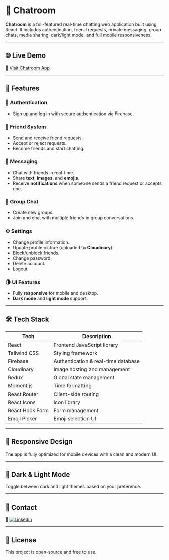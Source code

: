 # 💬 Chatroom

**Chatroom** is a full-featured real-time chatting web application built using React. It includes authentication, friend requests, private messaging, group chats, media sharing, dark/light mode, and full mobile responsiveness.

---

## 🌐 Live Demo

🔗 [Visit Chatroom App](https://chat-room-alpha-seven.vercel.app/)

---

## 🚀 Features

### 👤 Authentication
- Sign up and log in with secure authentication via Firebase.

### 🤝 Friend System
- Send and receive friend requests.
- Accept or reject requests.
- Become friends and start chatting.

### 💬 Messaging
- Chat with friends in real-time.
- Share **text**, **images**, and **emojis**.
- Receive **notifications** when someone sends a friend request or accepts one.

### 👥 Group Chat
- Create new groups.
- Join and chat with multiple friends in group conversations.

### ⚙️ Settings
- Change profile information.
- Update profile picture (uploaded to **Cloudinary**).
- Block/unblock friends.
- Change password.
- Delete account.
- Logout.

### 🌗 UI Features
- Fully **responsive** for mobile and desktop.
- **Dark mode** and **light mode** support.

---

## 🛠️ Tech Stack

| Tech            | Description                         |
|-----------------|-------------------------------------|
| React           | Frontend JavaScript library         |
| Tailwind CSS    | Styling framework                   |
| Firebase        | Authentication & real-time database |
| Cloudinary      | Image hosting and management        |
| Redux           | Global state management             |
| Moment.js       | Time formatting                     |
| React Router    | Client-side routing                 |
| React Icons     | Icon library                        |
| React Hook Form | Form management                     |
| Emoji Picker    | Emoji selection UI                  |

---

## 📱 Responsive Design

The app is fully optimized for mobile devices with a clean and modern UI.

---

## 🌙 Dark & Light Mode

Toggle between dark and light themes based on your preference.

---

## 🔗 Contact

🔗 [![LinkedIn](https://img.shields.io/badge/LinkedIn-blue?logo=linkedin&logoColor=white)](https://www.linkedin.com/in/saimunhasan)

---

## 📄 License

This project is open-source and free to use.

